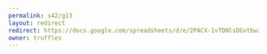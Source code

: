 ```yaml
---
permalink: s42/g13
layout: redirect
redirect: https://docs.google.com/spreadsheets/d/e/2PACX-1vTDNlsDGvtbwzaO1bIyYydydY9UYua4rgF7u3-rgFPLOK3LmBnM7W-ZP_Sx9QLY7JlX7gACg_QC4IU0/pubhtml
owner: truffles
---
```

